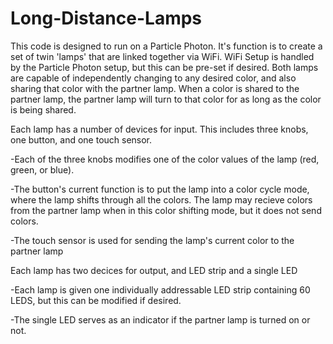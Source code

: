 # Long-Distance-Lamps
This code is designed to run on a Particle Photon. It's function is to create a set of twin 'lamps' that are linked together via WiFi. WiFi Setup is handled by the Particle Photon setup, but this can be pre-set if desired. Both lamps are capable of independently changing to any desired color, and also sharing that color with the partner lamp. When a color is shared to the partner lamp, the partner lamp will turn to that color for as long as the color is being shared.

Each lamp has a number of devices for input. This includes three knobs, one button, and one touch sensor.

  -Each of the three knobs modifies one of the color values of the lamp (red, green, or blue).

  -The button's current function is to put the lamp into a color cycle mode, where the lamp shifts through all the colors. The lamp may        recieve colors from the partner lamp when in this color shifting mode, but it does not send colors.

  -The touch sensor is used for sending the lamp's current color to the partner lamp
  
Each lamp has two decices for output, and LED strip and a single LED

  -Each lamp is given one individually addressable LED strip containing 60 LEDS, but this can be modified if desired.
  
  -The single LED serves as an indicator if the partner lamp is turned on or not.
